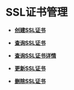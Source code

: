 # SSL证书管理<a name="zh-cn_topic_0096561580"></a>

-   **[创建SSL证书](创建SSL证书-7.md)**  

-   **[查询SSL证书](查询SSL证书.md)**  

-   **[查询SSL证书详情](查询SSL证书详情.md)**  

-   **[更新SSL证书](更新SSL证书.md)**  

-   **[删除SSL证书](删除SSL证书.md)**  


